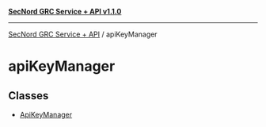 [**SecNord GRC Service + API v1.1.0**](../README.md)

***

[SecNord GRC Service + API](../README.md) / apiKeyManager

# apiKeyManager

## Classes

- [ApiKeyManager](classes/ApiKeyManager.md)
